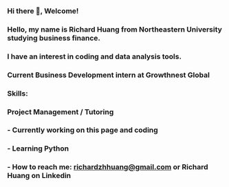 ### Hi there 👋, Welcome!

### Hello, my name is Richard Huang from Northeastern University studying business finance.

### I have an interest in coding and data analysis tools.

### Current Business Development intern at Growthnest Global

### Skills:
### Project Management / Tutoring

### - Currently working on this page and coding
### - Learning Python
### - How to reach me: richardzhhuang@gmail.com or Richard Huang on Linkedin
<!--
**Reecherd0/Reecherd0** is a ✨ _special_ ✨ repository because its `README.md` (this file) appears on your GitHub profile.

Here are some ideas to get you started:

- 🔭 I’m currently working on ...
- 🌱 I’m currently learning ...
- 👯 I’m looking to collaborate on ...
- 🤔 I’m looking for help with ...
- 💬 Ask me about ...
- 📫 How to reach me: ...
- ⚡ Fun fact: ...
-->

